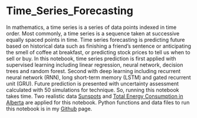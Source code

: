 # Time_Series_Forecasting
In mathematics, a time series is a series of data points indexed in time order. Most commonly, a time series is a sequence taken at successive equally spaced points in time. Time series forecasting is predicting future based on historical data such as finishing a friend’s sentence or anticipating the smell of coffee at breakfast, or predicting stock prices to tell us when to sell or buy. In this notebook, time series prediction is first applied with supervised learning including linear regression, neural network, decision trees and random forest. Second with deep learning including recurrent neural network (RNN), long short-term memory (LSTM) and gated recurrent unit (GRU). Future prediction is presented with uncertainty assessment calculated with 50 simulations for technique. So, running this notebook takes time. Two realistic data [Sunspots](http://www.sidc.be/silso/INFO/sndtotcsv.php) and [Total Energy Consumption in Alberta](https://www.aeso.ca/market/market-and-system-reporting/) are applied for this notebook. Python functions and data files to run this notebook is in my [Github](https://github.com/MehdiRezvandehy/Time_Series_Forecasting.git) page.
